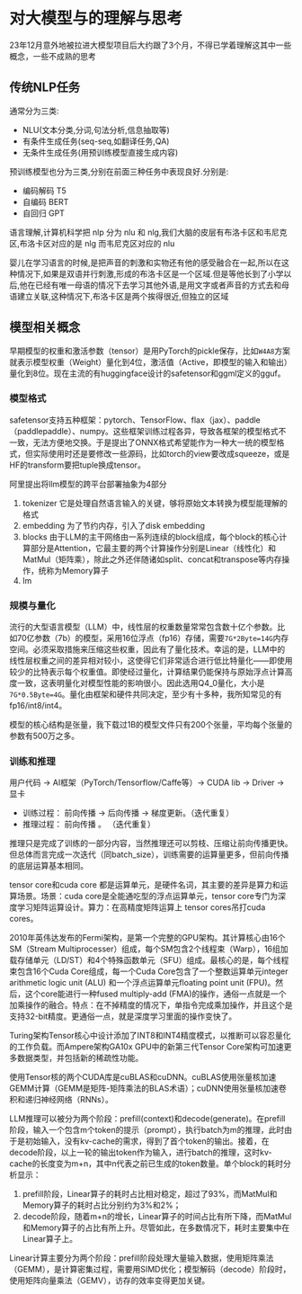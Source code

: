 # 对大模型与的理解与思考

23年12月意外地被拉进大模型项目后大约跟了3个月，不得已学着理解这其中一些概念，一些不成熟的思考

## 传统NLP任务

通常分为三类:

* NLU(文本分类,分词,句法分析,信息抽取等)
* 有条件生成任务(seq-seq,如翻译任务,QA)
* 无条件生成任务(用预训练模型直接生成内容)

预训练模型也分为三类,分别在前面三种任务中表现良好.分别是:

* 编码解码 T5
* 自编码 BERT
* 自回归 GPT

语言理解,计算机科学把 nlp 分为 nlu 和 nlg,我们大脑的皮层有布洛卡区和韦尼克区,布洛卡区对应的是 nlg 而韦尼克区对应的 nlu

婴儿在学习语言的时候,是把声音的刺激和实物还有他的感受融合在一起,所以在这种情况下,如果是双语并行刺激,形成的布洛卡区是一个区域.但是等他长到了小学以后,他在已经有唯一母语的情况下去学习其他外语,是用文字或者声音的方式去和母语建立关联,这种情况下,布洛卡区是两个挨得很近,但独立的区域 

## 模型相关概念

早期模型的权重和激活参数（tensor）是用PyTorch的pickle保存，比如`W4A8`方案就表示模型权重（Weight）量化到4位，激活值（Active，即模型的输入和输出）量化到8位。现在主流的有huggingface设计的safetensor和ggml定义的gguf。

### 模型格式

safetensor支持五种框架：pytorch、TensorFlow、flax（jax）、paddle（paddlepaddle）、numpy。这些框架训练过程各异，导致各框架的模型格式不一致，无法方便地交换。于是提出了ONNX格式希望能作为一种大一统的模型格式，但实际使用时还是要修改一些源码，比如torch的view要改成squeeze，或是HF的transform要把tuple换成tensor。

阿里提出将llm模型的跨平台部署抽象为4部分

1. tokenizer 它是处理自然语言输入的关键，够将原始文本转换为模型能理解的格式
2. embedding 为了节约内存，引入了disk embedding
3. blocks 由于LLM的主干网络由一系列连续的block组成，每个block的核心计算部分是Attention，它最主要的两个计算操作分别是Linear（线性化）和MatMul（矩阵乘），除此之外还伴随诸如split、concat和transpose等内存操作，统称为Memory算子
4. lm

### 规模与量化

流行的大型语言模型（LLM）中，线性层的权重数量常常包含数十亿个参数。比如70亿参数（7b）的模型，采用16位浮点（fp16）存储，需要`7G*2Byte=14G`内存空间。必须采取措施来压缩这些权重，因此有了量化技术。幸运的是，LLM中的线性层权重之间的差异相对较小，这使得它们非常适合进行低比特量化——即使用较少的比特表示每个权重值。即使经过量化，计算结果仍能保持与原始浮点计算高度一致，这表明量化对模型性能的影响很小。因此选用Q4_0量化，大小是`7G*0.5Byte=4G`。量化由框架和硬件共同决定，至少有十多种，我所知常见的有fp16/int8/int4。

模型的核心结构是张量，我下载过1B的模型文件只有200个张量，平均每个张量的参数有500万之多。

### 训练和推理

用户代码  -> AI框架（PyTorch/Tensorflow/Caffe等）-> CUDA lib -> Driver -> 显卡

* 训练过程： 前向传播  -> 后向传播 -> 梯度更新。（迭代重复）
* 推理过程： 前向传播 。 （迭代重复）

推理只是完成了训练的一部分内容，当然推理还可以剪枝、压缩让前向传播更快。但总体而言完成一次迭代（同batch_size），训练需要的运算量更多，但前向传播的底层运算基本相同。

tensor core和cuda core 都是运算单元，是硬件名词，其主要的差异是算力和运算场景。场景：cuda core是全能通吃型的浮点运算单元，tensor core专门为深度学习矩阵运算设计。算力：在高精度矩阵运算上 tensor cores吊打cuda cores。

2010年英伟达发布的Fermi架构，是第一个完整的GPU架构。其计算核心由16个SM（Stream Multiprocesser）组成，每个SM包含2个线程束（Warp），16组加载存储单元（LD/ST）和4个特殊函数单元（SFU）组成。最核心的是，每个线程束包含16个Cuda Core组成，每一个Cuda Core包含了一个整数运算单元integer arithmetic logic unit (ALU) 和一个浮点运算单元floating point unit (FPU)。然后，这个core能进行一种fused multiply-add (FMA)的操作，通俗一点就是一个加乘操作的融合。特点：在不掉精度的情况下，单指令完成乘加操作，并且这个是支持32-bit精度。更通俗一点，就是深度学习里面的操作变快了。

Turing架构Tensor核心中设计添加了INT8和INT4精度模式，以推断可以容忍量化的工作负载。而Ampere架构GA10x GPU中的新第三代Tensor Core架构可加速更多数据类型，并包括新的稀疏性功能。

使用Tensor核的两个CUDA库是cuBLAS和cuDNN。cuBLAS使用张量核加速GEMM计算（GEMM是矩阵-矩阵乘法的BLAS术语）；cuDNN使用张量核加速卷积和递归神经网络（RNNs）。

LLM推理可以被分为两个阶段：prefill(context)和decode(generate)。在prefill阶段，输入一个包含m个token的提示（prompt），执行batch为m的推理，此时由于是初始输入，没有kv-cache的需求，得到了首个token的输出。接着，在decode阶段，以上一轮的输出token作为输入，进行batch的推理，这时kv-cache的长度变为m+n，其中n代表之前已生成的token数量。单个block的耗时分析显示：

1. prefill阶段，Linear算子的耗时占比相对稳定，超过了93%，而MatMul和Memory算子的耗时占比分别约为3%和2%；
2. decode阶段，随着m+n的增长，Linear算子的时间占比有所下降，而MatMul和Memory算子的占比有所上升。尽管如此，在多数情况下，耗时主要集中在Linear算子上。

Linear计算主要分为两个阶段：prefill阶段处理大量输入数据，使用矩阵乘法（GEMM），是计算密集过程，需要用SIMD优化；模型解码（decode）阶段时，使用矩阵向量乘法（GEMV），访存的效率变得更加关键。
